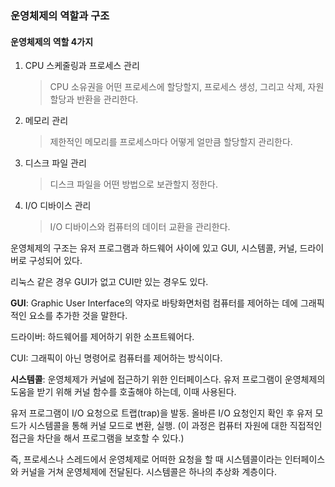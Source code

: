 ### 운영체제의 역할과 구조

#### 운영체제의 역할 4가지

1. CPU 스케줄링과 프로세스 관리
   > CPU 소유권을 어떤 프로세스에 할당할지, 프로세스 생성, 그리고 삭제, 자원 할당과 반환을 관리한다.
2. 메모리 관리
   > 제한적인 메모리를 프로세스마다 어떻게 얼만큼 할당할지 관리한다.
3. 디스크 파일 관리
   > 디스크 파일을 어떤 방법으로 보관할지 정한다.
4. I/O 디바이스 관리
   > I/O 디바이스와 컴퓨터의 데이터 교환을 관리한다.

운영체제의 구조는 유저 프로그램과 하드웨어 사이에 있고 GUI, 시스템콜, 커널, 드라이버로 구성되어 있다.

리눅스 같은 경우 GUI가 없고 CUI만 있는 경우도 있다.

**GUI**: Graphic User Interface의 약자로 바탕화면처럼 컴퓨터를 제어하는 데에 그래픽적인 요소를 추가한 것을 말한다.

드라이버: 하드웨어를 제어하기 위한 소프트웨어다.

CUI: 그래픽이 아닌 명령어로 컴퓨터를 제어하는 방식이다.

**시스템콜**: 운영체제가 커널에 접근하기 위한 인터페이스다. 유저 프로그램이 운영체제의 도움을 받기 위해 커널 함수를 호출해야 하는데, 이때 사용된다.

유저 프로그램이 I/O 요청으로 트랩(trap)을 발동.
올바른 I/O 요청인지 확인 후 유저 모드가 시스템콜을 통해 커널 모드로 변환, 실행.
(이 과정은 컴퓨터 자원에 대한 직접적인 접근을 차단을 해서 프로그램을 보호할 수 있다.)

즉, 프로세스나 스레드에서 운영체제로 어떠한 요청을 할 때 시스템콜이라는 인터페이스와 커널을 거쳐 운영체제에 전달된다. 시스템콜은 하나의 추상화 계층이다.
